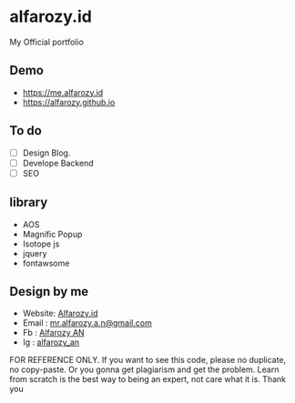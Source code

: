 # alfarozy.id

My Official portfolio

## Demo

- https://me.alfarozy.id
- https://alfarozy.github.io

## To do

- [ ] Design Blog.
- [ ] Develope Backend
- [ ] SEO

## library

- AOS
- Magnific Popup
- Isotope js
- jquery
- fontawsome

## Design by me

- Website: [Alfarozy.id](https://alfarozy.id)
- Email : [mr.alfarozy.a.n@gmail.com](mailto:mr.alfarozy.a.n@gmail.com)
- Fb : [Alfarozy AN](https://www.facebook.com/Alfarozy.A.n/)
- Ig : [alfarozy_an](instagram.com/alfarozy_an/)

FOR REFERENCE ONLY. If you want to see this code, please no duplicate, no copy-paste. Or you gonna get plagiarism and get the problem. Learn from scratch is the best way to being an expert, not care what it is. Thank you
